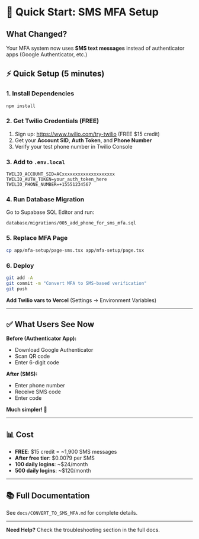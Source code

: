 # 🚀 Quick Start: SMS MFA Setup

## What Changed?

Your MFA system now uses **SMS text messages** instead of authenticator apps (Google Authenticator, etc.)

## ⚡ Quick Setup (5 minutes)

### 1. Install Dependencies
```bash
npm install
```

### 2. Get Twilio Credentials (FREE)
1. Sign up: https://www.twilio.com/try-twilio (FREE $15 credit)
2. Get your **Account SID**, **Auth Token**, and **Phone Number**
3. Verify your test phone number in Twilio Console

### 3. Add to `.env.local`
```env
TWILIO_ACCOUNT_SID=ACxxxxxxxxxxxxxxxxxxxx
TWILIO_AUTH_TOKEN=your_auth_token_here
TWILIO_PHONE_NUMBER=+15551234567
```

### 4. Run Database Migration
Go to Supabase SQL Editor and run:
```
database/migrations/005_add_phone_for_sms_mfa.sql
```

### 5. Replace MFA Page
```bash
cp app/mfa-setup/page-sms.tsx app/mfa-setup/page.tsx
```

### 6. Deploy
```bash
git add -A
git commit -m "Convert MFA to SMS-based verification"
git push
```

**Add Twilio vars to Vercel** (Settings → Environment Variables)

---

## ✅ What Users See Now

**Before (Authenticator App):**
- Download Google Authenticator
- Scan QR code
- Enter 6-digit code

**After (SMS):**
- Enter phone number
- Receive SMS code
- Enter code

**Much simpler! 📱**

---

## 📊 Cost

- **FREE**: $15 credit = ~1,900 SMS messages
- **After free tier**: $0.0079 per SMS
- **100 daily logins**: ~$24/month
- **500 daily logins**: ~$120/month

---

## 📚 Full Documentation

See `docs/CONVERT_TO_SMS_MFA.md` for complete details.

---

**Need Help?** Check the troubleshooting section in the full docs.

